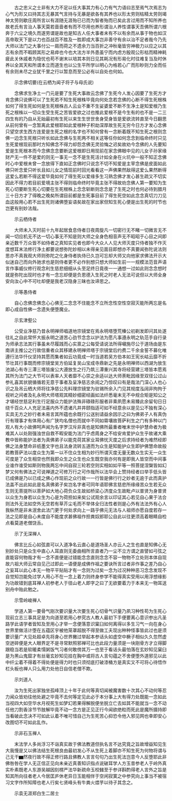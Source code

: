 <!-- { "loadSidebar": true } -->
　　古之忠义之士非有大力不足以任大事其力有心力有气力语曰志至焉气次焉志为心气为形又曰持其志无暴其气言持与无暴是欲各有其养也以形太劳则枯精太劳则竭神太劳则歇庄周所言以有涯随无涯殆已已而为智者殆而已矣此言过用而不知所养也故老氏有言治人事天莫若啬啬者有而不尽用也养形谓治人养性谓事天吾佛所谓六根奔于六尘之境久而遂劳谓是故也是知古人任大事者未有不以有余而从事于物也如汉高帝取天下是以力也百战百不胜及一胜即成大事岂非善守有余以治不足者哉今乃先大师以法门之大事付公一肩而荷之不遗余力当百折之冲秋毫皆穷神极力以应之以其志有余而不暇顾其形之易瘁也今也大法方半外患虽宁而内虑方殷观公形枯而精神耗疲此关休戚者为隐忧也苟不谢末以培其本则日见其耗况有形易化时往难复当及时休养以全其天和所谓本立而道生也以公生平所学以明心为格若心广而形眇则力全而任有余则未尽之业犹千里之行以暂息而至公必有以自处也何如。

　　示念佛切要(在云栖为闻子将子与母氏说)

　　念佛求生净土一门元是要了生死大事故云念佛了生死今人发心因要了生死方才肯念佛只说佛可以了生死若不知生死根株毕竟向何处念若念佛的心断不得生死根株如何了得生死如何是生死根株古人云业不重不生娑婆爱不断不生净土是知爱根乃生死之根株以一切众生受生死之苦皆爱欲之过也推此爱根不是今生有的也不是一二三四生有的乃自从无始最初有生死以来生生世世舍身受身皆是爱欲流转直至今日翻思从前何曾有一念暂离此爱根耶如此爱根种子积劫深厚故生死无穷今日方才发心念佛只望空求生西方连爱是生死之根的名字也不知何曾有一念断着既不知生死之根则念佛一边念生死根只听长如此念佛与生死两不相关这等任你如何念念到临命终时只见生死爱根现前那时方知佛念不得力却怨念佛无灵验悔之迟矣故劝今念佛的人先要知爱是生死根本而今念佛念念要断这爱根即日用现前在家念佛眼中见的儿女子孙家缘财产无一件不是爱的则无一事无一念不是生死活计如全身在火坑中一般不知正念佛时心中爱根未曾一念放得下直如正念佛时只说念不切不知爱是主宰念佛是皮面如此佛只听念爱只听长且如儿女之情现前时回光看看这一声佛果然敌得这爱么果然断得这爱么若断不得这爱毕竟如何了得生死以爱缘多生习熟念佛才发心甚生疏又不切实因此不得力若目前爱境主张不得则临命终时毕竟主张不得故劝念佛人第一要知为生死心切要断生死心切要在生死根株上念念斩断则念念是了生死之时也何必待到腊月三十日方才了得晚之晚矣所谓目前都是生死事目前了得生死空如此念念真切刀刀见血这般用心若不出生死则诸佛堕妄语矣故在家出家但知生死心便是出生死的时节也岂更有别妙法哉。

　　示云栖侍者

　　大师未入灭时前十九年起居食息侍者日夜周旋凡一切密行无不睹一切微言无不闻一切应机无不达一切心事无不知是则大师之全身色相音声无不昭昭于心目之间即亲近数千万众皆不如侍者之真知实见者也即今大众人人见大师灭度只侍者独不作灭度想耳末法修行净土都要说想弥陀妙相以未得亲见面目即想亦不真要闻弥陀说法则思亦不真我观大师则弥陀之化身侍者执侍已久岂可忘却大师又向他家求佛法开示大似迷自己而向外驰求也是则侍者更不必作别想只想大师如生前一一规模法范音声语言作事威仪修行观念利生慈悲细细从头至足终日竟夜一一通想一过如此则念念想时就是弥陀出现时也才有一念忘却便是负恩德入生死之时老人无法可说但以大师全身安向汝心中不可吐却便是我老汉隐身三昧也汝谛思之。

　　示等愚侍者

　　自心念佛念佛念心心佛无二念念不住能念不立所念性空性空寂灭能所两忘是名即心成自性佛一念遗失便堕魔业。

　　示玄津壑公

　　公受业净慈乃昔永明禅师唱道地宗镜堂在焉永明塔堕荒榛公初剃发即问其处遂往礼之自此常怀大振永明之道苦心劲节念念以护法为愿凡事遵永明之轨范手自行录为师承志法其行事虽未尽履践而心实禀之公每受请说法所得嚫施尽公于道场由是东南讲主推公之行故信重者众其移建永明禅师塔于宗镜堂后约费二千余金誓不募化唯遵行法华忏仪坚持其愿而集者如云功竟成一时当道若吴方伯本如王宪长岵云靡不折节壮其行事既而修宗镜堂吴方伯延复吴山宝成寺鼎新之先是永明禅师以西湖为放生池湖心有寺三潭三塔皆废公大遵放生之行乃筑三潭重兴其寺将经营建三塔皆本愿焉其所为法门之大节可以表率人天者靡不心崇之余适以达大师荼毗因缘至双径公过山参礼喜其状貌循循若无意于事者及呈净慈志余阅之乃惊叹曰有是哉法门深心人也心识之及吊云栖大师将往净慈公先料理宗镜堂为驻锡所余入门见其规度泓阔非拘拘于视听之间者及礼永明大师塔观其精妙细密经画如法纤悉毫末无不中规合矩是知公之才堪经世慈足利生行足服众力能护法殊非碌碌形服者非乘夙愿未易臻此余留旬日日绕千百众人人充足法喜内外不遗诸凡井井颐指适可如不经意余以是见公不独有深心实具无方之妙行者未易言其所蕴也余既行公送别请益余因示之曰为佛弟子人有真伪行有理事才有体用心有广狭均名僧也而就中不同如霄壤故菩萨利生之门有多种以门观人有大小故佛呵声闻为名字罗汉斥非真也是知佛所最重者唯末世中护慧命者为极难其人以处刚强浊世自救不暇安能为法门乎虑周身之不给安肯爱护众生乎故诸大乘教中皆称能护法者为真佛弟子以能克荷其家业耳佛忧灭度之后求持经者为难然经即佛之法身慧命非纸墨文字也且法身流转五道而为众生是知能护众生即护佛慧命故般若教菩萨法以度众生为第一以不住众生相为妙行所谓灭度无量无数众生实无一众生可度是了众生相空也然我即众生之众生也众生既空我亦何有是即我人皆空而中间事业谁作谁受如斯则物我两忘中间自寂三轮若空则实相如如平等一照菩提涅槃皆如幻梦又何有佛法之可说禅道之可修万行之可作哉所以法华会上赞持经者曰举手低头皆已成佛是乃以已成之佛心作现前之众行故一一行皆是佛行行之妙者无逾于此而真护法盖不出此如此是名真佛弟子矣岂名字者可同年语耶佛言慈悲所缘缘苦众生若无众生则无菩提所以菩萨如大地心荷负众生故如桥梁心济度众生故毗卢以普贤为身普贤以众生为身若以众生为心是为荷担如来矣公试观余言以印证其心若见自心果于法合则法外无法如空外无空若有草芥尘毛而不举体全归法性者则是心外有法法外有心人我枞然是非未泯舍此法门更于何处求向上一路乎佛元无法与人祖师亦愿自度若存一法之见即是自心未度自不能度求甚佛祖作担粪奴郎耶公自此以往更须高着眼睛自检点看莫道老僧饶舌。

　　示了无深禅人

　　佛言比丘心如弦直可以入道净名云直心是道场圣人亦云人之生也直是知佛心无别妙处只是众生中直心人耳直则无委曲相所言直者乃一尘不立方谓之直譬如弓弦之直能容何物哉才有一念不直便是过错能念念直则念念不容一物物不立处则本体自现故六祖大师云常自见己过即此一语便是成佛作祖之要诀所言过者非作事之差乃自心之妄耳以此心本无一物平平贴贴才有一念则为过矣一念为过况种种恶习念念发现不自觉知岂能免过学人用心不在一念上着力则终身参学不能得真实受用以用浮想缘影为功故错到底耳禅人初参老人于径山老人即字之曰了无欲要着力于本来无一物耳送别舟中贻此勉之。

　　示雪岭峻禅人

　　学道人第一要骨气刚次要识量大次要生死心切骨气识量乃夙习种性苟为生死心现前立志三事具足是为向道至若用心参究古人教人最初下手便要离心意识参出凡圣路学此语学者皆知及至用心才举一念便落意识窠臼如何离得以多生习气一向在身心世界里做活计堕在五蕴区宇被他笼罩超脱不得至做工夫现出种种怪事皆此过也是须要识量广大见处超卓先将身心世界撇过举起本参话头如虚空中橛子相似久久忽然虚空迸碎便是大人眼界定不是寻常默照邪禅可比也此段力量须是一块刚骨方才立得脚跟稳当若是软暖柔懦粥饭气习者何敢傍其万一也至于看话头最怕落在玄妙知见窠臼是为黑山鬼窟才有丝毫玄妙知见挂在胸中或将古人言句蕴之不舍便堕外道邪见以此中纤尘着不得着不得处便是得力时也只须彻底打破漆桶方是真实又不可将心待悟作栏头板也禅人只么用力处他日自信老僧不欺。

　　示刘道人

　　汝为生死出家独坐孤峰顶上十年于此何等真切闻被魔害数十次其心不动何等忍力闻众皆劝往他处避之毕竟不去何等定见此必于本分事上大有得力处既能一念如此当视四大如空华水月视死生如梦幻若果得解脱便坐脱立亡去如其不能就当一念不动任他刀割香涂节节肢解毕竟不动一念方是正见正行今闻欲绝粒而死此是魔所摄持即当看破此念决不可如此认着不唯可惜自己为生死苦心抑恐令他入邪见网也幸即安心改图切不可如此乱作。

　　示非石玉禅人

　　末法学人多尚浮习不诣真实故于佛法教道但执名言不达究竟之旨故增益知见生大我慢是又以佛法结生死根良由最初发心不从生死上着脚亦不知生死为何物将谓与己无干▆然夜行故不得正修行路且佛教人言言句句乃出生死法岂意今人反堕耶此非佛咎咎在学人无正信正见向未亲近真善知识指点说破耳学人方玉昔参老人于岭外真实朴素既老人东游吴越因刻楞严法华新疏命玉校雠至于参详斟酌得老人言外之旨是知其所向往者老人今居匡庐休老异日玉能相伴于空闲寂寞之中参究向上事当不被宿习文字作所知障也老人行矣七贤峰头有牛粪火煨芋以待子其念之。

　　示袁无涯郑白生二居士

